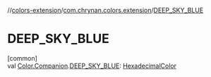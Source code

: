 //[colors-extension](../../index.md)/[com.chrynan.colors.extension](index.md)/[DEEP_SKY_BLUE](-d-e-e-p_-s-k-y_-b-l-u-e.md)

# DEEP_SKY_BLUE

[common]\
val [Color.Companion](../../../colors-core/colors-core/com.chrynan.colors/-color/-companion/index.md).[DEEP_SKY_BLUE](-d-e-e-p_-s-k-y_-b-l-u-e.md): [HexadecimalColor](../../../colors-core/colors-core/com.chrynan.colors/-hexadecimal-color/index.md)
